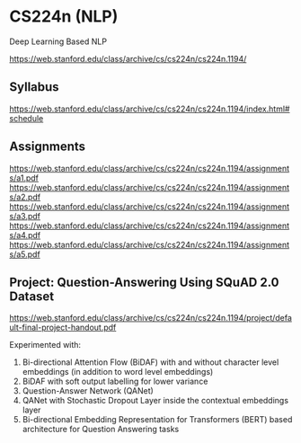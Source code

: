 # CS224n (NLP)
Deep Learning Based NLP

https://web.stanford.edu/class/archive/cs/cs224n/cs224n.1194/

## Syllabus
https://web.stanford.edu/class/archive/cs/cs224n/cs224n.1194/index.html#schedule

## Assignments
https://web.stanford.edu/class/archive/cs/cs224n/cs224n.1194/assignments/a1.pdf
https://web.stanford.edu/class/archive/cs/cs224n/cs224n.1194/assignments/a2.pdf
https://web.stanford.edu/class/archive/cs/cs224n/cs224n.1194/assignments/a3.pdf
https://web.stanford.edu/class/archive/cs/cs224n/cs224n.1194/assignments/a4.pdf
https://web.stanford.edu/class/archive/cs/cs224n/cs224n.1194/assignments/a5.pdf

## Project: Question-Answering Using SQuAD 2.0 Dataset
https://web.stanford.edu/class/archive/cs/cs224n/cs224n.1194/project/default-final-project-handout.pdf <br />

Experimented with:
1. Bi-directional Attention Flow (BiDAF) with and without character level embeddings (in addition to word level embeddings)
2. BiDAF with soft output labelling for lower variance
3. Question-Answer Network (QANet)
4. QANet with Stochastic Dropout Layer inside the contextual embeddings layer
5. Bi-directional Embedding Representation for Transformers (BERT) based architecture for Question Answering tasks
